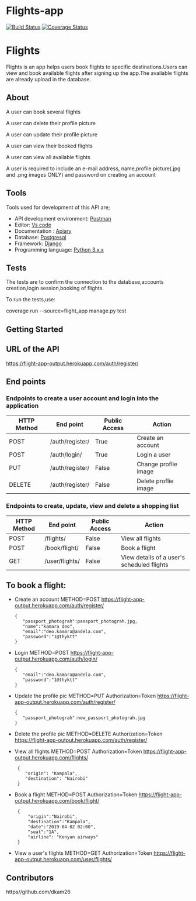 

# Flights-app
[![Build Status](https://travis-ci.org/dkam26/Flights-app.svg?branch=master)](https://travis-ci.org/dkam26/Flights-app)
[![Coverage Status](https://coveralls.io/repos/github/dkam26/Flights-app/badge.svg?branch=master)](https://coveralls.io/github/dkam26/Flights-app?branch=master)


# Flights
Flights is an app helps users book flights to specific destinations.Users can view and book available flights after signing up the app.The available flights are already upload in the database.

## About
A user can book several flights

A user can delete their profile picture

A user can update their profile picture

A user can view their booked flights

A user can view all available flights

A user is required to include an e-mail address, name,profile picture(.jpg and .png images ONLY) and password on creating an account



## Tools
Tools used for development of this API are;
- API development environment: [Postman](https://www.getpostman.com)
- Editor: [Vs code](https://code.visualstudio.com)
- Documentation : [Apiary](https://apiary.io/)
- Database: [Postgresql](https://www.postgresql.org)
- Framework: [Django](https://www.django-rest-framework.org/)
- Programming language: [Python 3.x.x](https://docs.python.org/3/)

## Tests

The tests are to confirm the connection to the database,accounts creation,login session,booking of flights.

To run the tests,use:

coverage run --source=flight_app manage.py test


## Getting Started

## URL of the API

https://flight-app-output.herokuapp.com/auth/register/

## End points
### Endpoints to create a user account and login into the application
HTTP Method|End point | Public Access|Action
-----------|----------|--------------|------
POST | /auth/register/ | True | Create an account
POST | /auth/login/ | True | Login a user
PUT  |  /auth/register/ | False | Change proflie image
DELETE  |  /auth/register/ | False | Delete proflie image


### Endpoints to create, update, view and delete a shopping list
HTTP Method|End point | Public Access|Action
-----------|----------|--------------|------
POST | /flights/ | False | View all flights
POST | /book/flight/ | False | Book a flight
GET | /user/flights/ | False | View details of a user's scheduled flights


## To book a flight:
- Create an account
    METHOD=POST
    https://flight-app-output.herokuapp.com/auth/register/
    ```
    {
       "passport_photograh":passport_photograh.jpg,
       "name":"kamara deo",
       "email":"deo.kamara@andela.com",
       "password":"1@thyktt"
    }
    ```

- Login
    METHOD=POST
    https://flight-app-output.herokuapp.com/auth/login/
    ```
    {
       "email":"deo.kamara@andela.com",
       "password":"1@thyktt"
    }
    ```

-  Update the profile pic
    METHOD=PUT
    Authorization=Token
    https://flight-app-output.herokuapp.com/auth/register/
    ```
    {
       "passport_photograh":new_passport_photograh.jpg
    }
    ```

- Delete the profile pic
   METHOD=DELETE
   Authorization=Token
   https://flight-app-output.herokuapp.com/auth/register/

- View all flights
   METHOD=POST
   Authorization=Token
   https://flight-app-output.herokuapp.com/flights/
   ```
    {
       "origin": "Kampala",
       "destination": "Nairobi"
    }
   ```

- Book a flight
   METHOD=POST
   Authorization=Token
   https://flight-app-output.herokuapp.com/book/flight/
   ```
    {
      	"origin":"Nairobi",
	    "destination":"Kampala",
	    "date":"2019-04-02 02:00",
	    "seat":"1A",
	    "airline": "Kenyan airways"
    }
   ```

- View a user's flights
   METHOD=GET
   Authorization=Token
   https://flight-app-output.herokuapp.com/user/flights/







## Contributors

https//github.com/dkam26



